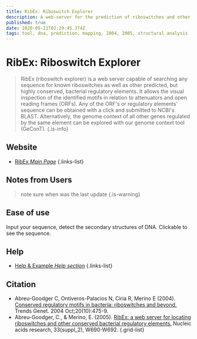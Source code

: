 ```yaml
---
title: RibEx: Riboswitch Explorer
description: A web-server for the prediction of riboswitches and other conserved regulatory elements.
published: true
date: 2020-05-21T02:29:45.374Z
tags: tool, dna, prediction, mapping, 2004, 2005, structural analysis
---
```


# RibEx: Riboswitch Explorer

> RibEx (riboswitch explorer) is a web server capable of searching any sequence for known riboswitches as well as other predicted, but highly conserved, bacterial regulatory elements. It allows the visual inspection of the identified motifs in relation to attenuators and open reading frames (ORFs). Any of the ORF's or regulatory elements' sequence can be obtained with a click and submitted to NCBI's BLAST. Alternatively, the genome context of all other genes regulated by the same element can be explored with our genome context tool (GeConT). 
{.is-info}

## Website

- [RibEx *Main Page*](http://132.248.32.45/cgi-bin/ribex.cgi)
{.links-list}

## Notes from Users
> note sure when was the last update
{.is-warning}

## Ease of use
Input your sequence, detect the secondary structures of DNA. Clickable to see the sequence.

## Help 

- [Help & Example *Help section*](132.248.32.45/cgi-bin/ribex.cgi?help=1)
{.links-list}

## Citation

- Abreu-Goodger C, Ontiveros-Palacios N, Ciria R, Merino E (2004). [Conserved regulatory motifs in bacteria: riboswitches and beyond.](https://www.cell.com/trends/genetics/fulltext/S0168-9525(04)00222-7?_returnURL=https%3A%2F%2Flinkinghub.elsevier.com%2Fretrieve%2Fpii%2FS0168952504002227%3Fshowall%3Dtrue) Trends Genet. 2004 Oct;20(10):475-9.
- Abreu-Goodger, C., & Merino, E. (2005). [RibEx: a web server for locating riboswitches and other conserved bacterial regulatory elements.](https://academic.oup.com/nar/article/33/suppl_2/W690/2505622) Nucleic acids research, 33(suppl_2), W690-W692.
{.grid-list}